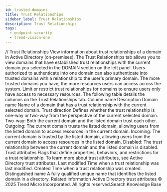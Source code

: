 ```yaml
---
id: trusted-domains
title: Trust Relationships
sidebar_label: Trust Relationships
description: Trust Relationships
tags:
  - endpoint-security
  - trend-vision-one
---
```


/*<![CDATA[*/ $('#title').html($('meta[name=map-description]').attr('content')); /*]]>*/ Trust Relationships View information about trust relationships of a domain in Active Directory (on-premises). The Trust Relationships tab allows you to view domains that have established trust relationships with the current domain you selected in the DOMAIN section on the left panel. Users authorized to authenticate into one domain can also authenticate into trusted domains with a relationship to the user's primary domain. The more trusted domains you have, the more resources users can access across the system. Limit or restrict trust relationships for domains to ensure users only have access to necessary resources. The following table details the columns on the Trust Relationships tab. Column name Description Domain name Name of a domain that has a trust relationship with the current selected domain. Trust direction Defines whether the trust relationship is one-way or two-way from the perspective of the current selected domain. Two-way: Both the current domain and the listed domain trust each other. Outgoing: The current domain trusts the listed domain, allowing users from the listed domain to access resources in the current domain. Incoming: The current domain is trusted by the listed domain, allowing users from the current domain to access resources in the listed domain. Disabled: The trust relationship between the current domain and the listed domain is disabled. Trust attributes Flags that define properties, behaviors, and restrictions for a trust relationship. To learn more about trust attributes, see Active Directory trust attributes. Last modified Time when a trust relationship was last modified. Created Time when a trust relationship was created. Distinguished name A fully qualified unique name that identifies the listed domain in a directory. Related information Active Directory trust attributes © 2025 Trend Micro Incorporated. All rights reserved.Search Knowledge Base